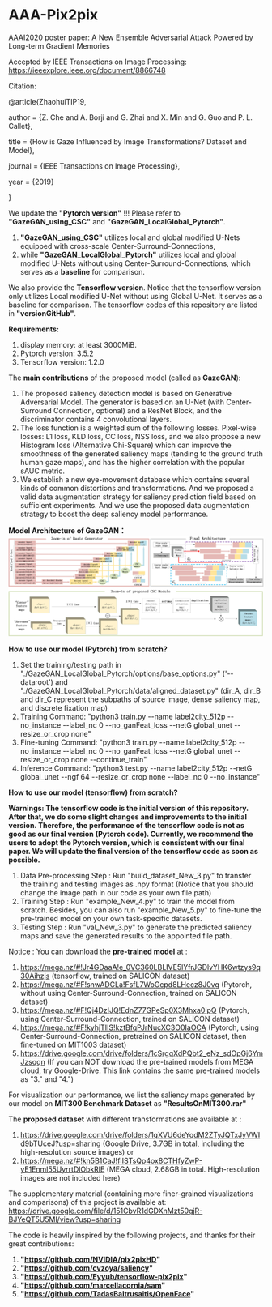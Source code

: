# AAA-Pix2pix
AAAI2020 poster paper: A New Ensemble Adversarial Attack Powered by Long-term Gradient Memories


Accepted by IEEE Transactions on Image Processing: https://ieeexplore.ieee.org/document/8866748

Citation:

@article{ZhaohuiTIP19,

author = {Z. Che and A. Borji and G. Zhai and X. Min and G. Guo and P. L. Callet},

title = {How is Gaze Influenced by Image Transformations? Dataset and Model},

journal = {IEEE Transactions on Image Processing},

year = {2019}

}

We update the  **"Pytorch version"** !!! Please refer to **"GazeGAN_using_CSC"** and **"GazeGAN_LocalGlobal_Pytorch"**.
1. **"GazeGAN_using_CSC"** utilizes local and global modified U-Nets equipped with cross-scale Center-Surround-Connections, 
2. while **"GazeGAN_LocalGlobal_Pytorch"** utilizes local and global modified U-Nets without using Center-Surround-Connections, which serves as a **baseline** for comparison.

We also provide the **Tensorflow version**. Notice that the tensorflow version only utilizes Local modified U-Net without using Global U-Net.
It serves as a baseline for comparison.
The tensorflow codes of this repository are listed in **"versionGitHub"**.

**Requirements:**
1. display memory: at least 3000MiB.
2. Pytorch version: 3.5.2
3. Tensorflow version: 1.2.0

The **main contributions** of the proposed model (called as **GazeGAN**):
1. The proposed saliency detection model is based on Generative Adversarial Model. The generator is based on an U-Net (with Center-Surround Connection, optional) and a ResNet Block, and the discriminator contains 4 convolutional layers. 
2. The loss function is a weighted sum of the following losses. Pixel-wise losses: L1 loss, KLD loss, CC loss, NSS loss, and we also propose a new  Histogram loss (Alternative Chi-Square) which can improve the smoothness of the generated saliency maps (tending to the ground truth human gaze maps), and has the higher correlation with the popular sAUC metric.
3. We establish a new eye-movement database which contains several kinds of common distortions and transformations. And we proposed a valid data augmentation strategy for saliency prediction field based on sufficient experiments. And we use the proposed data augmentation strategy to boost the deep saliency model performance.


**Model Architecture of GazeGAN：**
![image](https://github.com/CZHQuality/Sal-CFS-GAN/blob/master/ModelArchi11.jpg)

 
**How to use our model (Pytorch) from scratch?**
1. Set the training/testing path in "./GazeGAN_LocalGlobal_Pytorch/options/base_options.py" ('--dataroot') and "./GazeGAN_LocalGlobal_Pytorch/data/aligned_dataset.py" (dir_A, dir_B and dir_C represent the subpaths of source image, dense saliency map, and discrete fixation map)
2. Training Command: "python3 train.py --name label2city_512p --no_instance --label_nc 0 --no_ganFeat_loss --netG global_unet --resize_or_crop none"
3. Fine-tuning Command: "python3 train.py --name label2city_512p --no_instance --label_nc 0 --no_ganFeat_loss --netG global_unet --resize_or_crop none --continue_train"
4. Inference Command: "python3 test.py --name label2city_512p --netG global_unet --ngf 64 --resize_or_crop none --label_nc 0 --no_instance"

**How to use our model (tensorflow) from scratch?**

**Warnings: The tensorflow code is the initial version of this repository. After that, we do some slight changes and improvements to the initial version. Therefore, the performance of the tensorflow code is not as good as our final version (Pytorch code). Currently, we recommend the users to adopt the Pytorch version, which is consistent with our final paper. We will update the final version of the tensorflow code as soon as possible.**

1. Data Pre-processing Step : Run "build_dataset_New_3.py" to transfer the training and testing images as .npy format (Notice that you should change the image path in our code as your own file path)
2. Training Step : Run "example_New_4.py" to train the model from scratch. Besides, you can also run "example_New_5.py" to fine-tune the pre-trained model on your own task-specific datasets.
3. Testing Step : Run "val_New_3.py" to generate the predicted saliency maps and save the generated results to the appointed file path.

Notice : You can download the **pre-trained model** at : 

1. https://mega.nz/#!Jr4GDaaA!e_0VC360LBLIVE5lYfrJGDlvYHK6wtzys9q30Aihzjs (tensorflow, trained on SALICON dataset)
2. https://mega.nz/#F!snwADCLa!FsfL7WoGcpd8LHecz8J0vg (Pytorch, without using Center-Surround-Connection,  trained on SALICON dataset)
3. https://mega.nz/#F!Qj4DzIJQ!EdnZ77GPeSp0X3Mhxa0lpQ (Pytorch, using Center-Surround-Connection,  trained on SALICON dataset)
4. https://mega.nz/#F!kyhjTIIS!kztBfqPJrNucXC3O0IaOCA (Pytorch, using Center-Surround-Connection,  pretrained on SALICON dataset, then fine-tuned on MIT1003 dataset)
5. https://drive.google.com/drive/folders/1cSrgqXdPQbt2_eNz_sdOpGj6YmJzsqqn (If you can NOT download the pre-trained models from MEGA cloud, try Google-Drive. This link contains the same pre-trained models as "3." and "4.")

For visualization our performance, we list the saliency maps generated by our model on **MIT300 Benchmark Dataset** as **"ResultsOnMIT300.rar"**

The **proposed dataset** with different transformations are available at : 
1. https://drive.google.com/drive/folders/1qXVU6deYqdM2ZTyJQTxJyVWId9bTUceJ?usp=sharing    (Google Drive, 3.7GB in total, including the high-resolution source images)
or
2. https://mega.nz/#!kn5B1CaJ!fIISTsQp4ox8CTHfyZwP-yE1Enml55UyrrtDlObkRlE    (MEGA cloud, 2.68GB in total. High-resolution images are not included here)



The supplementary material (containing more finer-grained visualizations and comparisons) of this project is available at: 
https://drive.google.com/file/d/151CbvR1dGDXnMzt50gjR-BJYeQT5U5Ml/view?usp=sharing

The code is heavily inspired by the following projects, and thanks for their great contributions:

1. **"https://github.com/NVIDIA/pix2pixHD"**
2. **"https://github.com/cvzoya/saliency"** 
3. **"https://github.com/Eyyub/tensorflow-pix2pix"** 
4. **"https://github.com/marcellacornia/sam"**   
5. **"https://github.com/TadasBaltrusaitis/OpenFace"**



 
